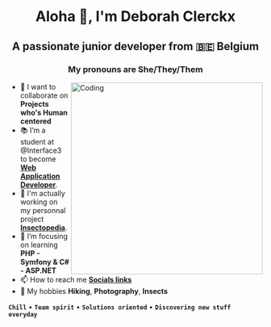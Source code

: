<h1 align="center">Aloha 👋, I'm Deborah Clerckx</h1>
<h2 align="center">A passionate junior developer from 🇧🇪 Belgium</h3>
<h3 align="center">My pronouns are She/They/Them</h3>

<img align="right" alt="Coding" width="380" src="https://finbuzzactu.files.wordpress.com/2016/12/thumbnail-4.gif">

- 👯 I want to collaborate on **Projects who's Human centered**
- 📚 I’m a student at @Interface3 to become **<a href="https://interface3.be/fr/se-former-pour-l-emploi/it-training-formations-en-informatique/web-application-developer">Web Application Developer</a>**.
- 🔭 I'm actually working on my personnal project **<a href="https://github.com/belynnn/I3_WAD_PHP__project_insectopedia">Insectopedia</a>**.
- 🌱 I’m focusing on learning **PHP - Symfony & C# - ASP.NET**
- 📫 How to reach me **<a href="https://bento.me/belynn">Socials links</a>**
- 👀 My hobbies **Hiking**, **Photography**, **Insects**

**`Chill`** • **`Team spirit`** • **`Solutions oriented`** • **`Discovering new stuff everyday`**
